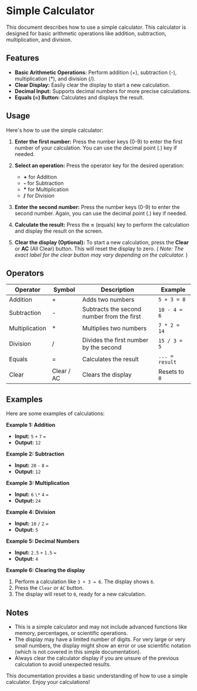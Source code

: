 # Simple Calculator

This document describes how to use a simple calculator.  This calculator is designed for basic arithmetic operations like addition, subtraction, multiplication, and division.

## Features

* **Basic Arithmetic Operations:**  Perform addition (+), subtraction (-), multiplication (*), and division (/).
* **Clear Display:**  Easily clear the display to start a new calculation.
* **Decimal Input:**  Supports decimal numbers for more precise calculations.
* **Equals (=) Button:**  Calculates and displays the result.

## Usage

Here's how to use the simple calculator:

1. **Enter the first number:**  Press the number keys (0-9) to enter the first number of your calculation. You can use the decimal point (.) key if needed.

2. **Select an operation:** Press the operator key for the desired operation:
    * **+** for Addition
    * **-** for Subtraction
    * **\*** for Multiplication
    * **/** for Division

3. **Enter the second number:**  Press the number keys (0-9) to enter the second number. Again, you can use the decimal point (.) key if needed.

4. **Calculate the result:** Press the **=** (equals) key to perform the calculation and display the result on the screen.

5. **Clear the display (Optional):** To start a new calculation, press the **Clear** or **AC** (All Clear) button. This will reset the display to zero.  ( *Note: The exact label for the clear button may vary depending on the calculator.* )

## Operators

| Operator | Symbol | Description        | Example        |
|----------|--------|--------------------|----------------|
| Addition   | +      | Adds two numbers     | `5 + 3 = 8`    |
| Subtraction| -      | Subtracts the second number from the first | `10 - 4 = 6`   |
| Multiplication| \*    | Multiplies two numbers | `7 * 2 = 14`   |
| Division   | /      | Divides the first number by the second | `15 / 3 = 5`   |
| Equals     | =      | Calculates the result | `... = result` |
| Clear      | Clear / AC | Clears the display  | Resets to `0` |

## Examples

Here are some examples of calculations:

**Example 1: Addition**

* **Input:** `5` `+` `7` `=`
* **Output:** `12`

**Example 2: Subtraction**

* **Input:** `20` `-` `8` `=`
* **Output:** `12`

**Example 3: Multiplication**

* **Input:** `6` `\*` `4` `=`
* **Output:** `24`

**Example 4: Division**

* **Input:** `10` `/` `2` `=`
* **Output:** `5`

**Example 5: Decimal Numbers**

* **Input:** `2.5` `+` `1.5` `=`
* **Output:** `4`

**Example 6: Clearing the display**

1. Perform a calculation like `3 + 3 = 6`.  The display shows `6`.
2. Press the `Clear` or `AC` button.
3. The display will reset to `0`, ready for a new calculation.


## Notes

* This is a simple calculator and may not include advanced functions like memory, percentages, or scientific operations.
* The display may have a limited number of digits. For very large or very small numbers, the display might show an error or use scientific notation (which is not covered in this simple documentation).
* Always clear the calculator display if you are unsure of the previous calculation to avoid unexpected results.

This documentation provides a basic understanding of how to use a simple calculator. Enjoy your calculations!
